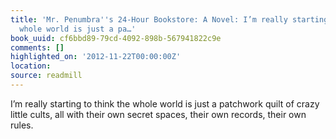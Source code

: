 ```yaml
---
title: 'Mr. Penumbra''s 24-Hour Bookstore: A Novel: I’m really starting to think the
  whole world is just a pa…'
book_uuid: cf6bbd89-79cd-4092-898b-567941822c9e
comments: []
highlighted_on: '2012-11-22T00:00:00Z'
location:
source: readmill
---
```


I’m really starting to think the whole world is just a patchwork quilt of crazy little cults, all with their own secret spaces, their own records, their own rules.